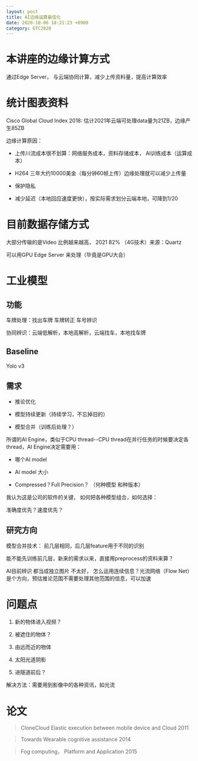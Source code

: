 ```yaml
---
layout: post
title: AI边缘运算最佳化
date: 2020-10-06 18:21:23 +0900
category: GTC2020
---
```




# 本讲座的边缘计算方式

 通过Edge Server， 与云端协同计算，减少上传资料量，提高计算效率

# 统计图表资料

Cisco Global Cloud Index 2018: 估计2021年云端可处理data量为21ZB，边缘产生85ZB

边缘计算原因：

+ 上传川流成本很不划算：网络服务成本，资料存储成本， AI训练成本（运算成本）

+ H264 三年大约10000美金（每分钟60帧上传）边缘处理就可以减少上传量

+ 保护隐私

+ 减少延迟（本地回应速度更快），按实际需求划分云端本地，可降到1/20

# 目前数据存储方式

大部分传输的是Video 比例越来越高， 2021 82% （4G技术）来源：Quartz

可以用GPU Edge Server 来处理（毕竟是GPU大会）

# 工业模型

## 功能

车牌处理：找出车牌 车牌转正 车号辨识

协同辨识：云端低解析，本地高解析，云端找车，本地找车牌

## Baseline

Yolo v3

## 需求

+ 推论优化

+ 模型持续更新（持续学习，不忘掉旧的）

+ 模型合并（训练后处理？）



所谓的AI Engine，类似于CPU thread--CPU thread在并行任务的时候要决定各thread，AI Engine决定需要用：

+ 哪个AI model

+ AI model 大小

+ Compressed？Full Precision？ （何种模型 和种版本）

我认为这是公司的软件的关键， 如何把各种模型组合，如何选择：

准确度优先？速度优先？

## 研究方向

模型合并技术： 前几层相同，后几层feature用于不同的识别

能不能先训练前几层，新来的需求以来，直接用preprocess的资料来算？

AI目前辨识 都当成独立图片 不太好， 怎么运用连续信息？光流网络（Flow Net）是个方向，预估推论范围不需要处理其他范围的信息，可以加速

# 问题点

1. 新的物体进入视频？

2. 被遮住的物体？

3. 由远而近的物体

4. 太阳光道阴影

5. 进隧道前后？

解决方法：需要用到影像中的各种资讯，如光流

# 论文

> CloneCloud Elastic execution between mobile device and Cloud 2011

>  Towards Wearable cognitive assistance 2014

>  Fog computing， Platform and Application 2015







